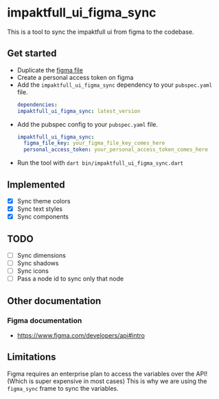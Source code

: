# impaktfull_ui_figma_sync

This is a tool to sync the impaktfull ui from figma to the codebase.

## Get started

- Duplicate the [figma file](https://www.figma.com/design/HE5iRqsLnYb9DpHIAyVN4C/impaktfull-ui---figma-sync---starter)
- Create a personal access token on figma
- Add the `impaktfull_ui_figma_sync` dependency to your `pubspec.yaml` file.
  ```yaml
  dependencies:
  impaktfull_ui_figma_sync: latest_version
  ```
- Add the pubspec config to your `pubspec.yaml` file.
  ```yaml
  impaktfull_ui_figma_sync:
    figma_file_key: your_figma_file_key_comes_here
    personal_access_token: your_personal_access_token_comes_here
  ```
- Run the tool with `dart bin/impaktfull_ui_figma_sync.dart`

## Implemented

- [x] Sync theme colors
- [x] Sync text styles
- [x] Sync components

## TODO

- [ ] Sync dimensions
- [ ] Sync shadows
- [ ] Sync icons
- [ ] Pass a node id to sync only that node

## Other documentation

### Figma documentation

- https://www.figma.com/developers/api#intro

## Limitations

Figma requires an enterprise plan to access the variables over the API! (Which is super expensive in most cases) This is why we are using the `figma_sync` frame to sync the variables.
